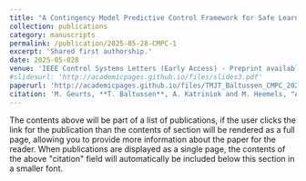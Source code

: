 ```yaml
---
title: "A Contingency Model Predictive Control Framework for Safe Learning"
collection: publications
category: manuscripts
permalink: /publication/2025-05-28-CMPC-1
excerpt: 'Shared first authorship.'
date: 2025-05-028
venue: 'IEEE Control Systems Letters (Early Access) - Preprint available on arXiv'
#slidesurl: 'http://academicpages.github.io/files/slides3.pdf'
paperurl: 'http://academicpages.github.io/files/TMJT_Baltussen_CMPC_2025-06-06.pdf'
citation: 'M. Geurts, **T. Baltussen**, A. Katriniok and M. Heemels, "A Contingency Model Predictive Control Framework for Safe Learning," in IEEE Control Systems Letters, doi: 10.1109/LCSYS.2025.3575191.'
---
```


The contents above will be part of a list of publications, if the user clicks the link for the publication than the contents of section will be rendered as a full page, allowing you to provide more information about the paper for the reader. When publications are displayed as a single page, the contents of the above "citation" field will automatically be included below this section in a smaller font.
